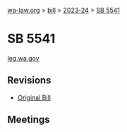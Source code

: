 [wa-law.org](/) > [bill](/bill/) > [2023-24](/bill/2023-24/) > [SB 5541](/bill/2023-24/sb/5541/)

# SB 5541
[leg.wa.gov](https://app.leg.wa.gov/billsummary?BillNumber=5541&Year=2023&Initiative=false)

## Revisions
* [Original Bill](1/)

## Meetings